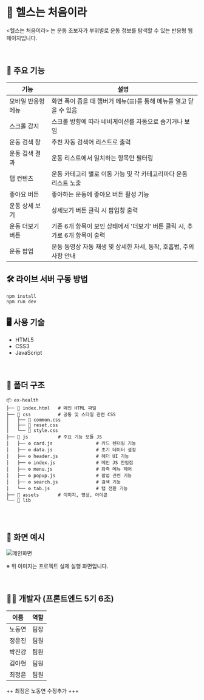 # 💪 헬스는 처음이라

<헬스는 처음이라> 는 운동 초보자가 부위별로 운동 정보를 탐색할 수 있는 반응형 웹 페이지입니다.

<br/>

## 🧩 주요 기능

| 기능               | 설명                                                                        |
| ------------------ | --------------------------------------------------------------------------- |
| 모바일 반응형 메뉴 | 화면 폭이 좁을 때 햄버거 메뉴(☰)를 통해 메뉴를 열고 닫을 수 있음           |
| 스크롤 감지        | 스크롤 방향에 따라 네비게이션를 자동으로 숨기거나 보임                      |
| 운동 검색 창       | 추천 자동 검색어 리스트로 출력                                              |
| 운동 검색 결과     | 운동 리스트에서 일치하는 항목만 필터링                                      |
| 탭 컨텐츠          | 운동 카테고리 별로 이동 가능 및 각 카테고리마다 운동 리스트 노출            |
| 좋아요 버튼        | 좋아하는 운동에 좋아요 버튼 활성 기능                                       |
| 운동 상세 보기     | 상세보기 버튼 클릭 시 팝업창 출력                                           |
| 운동 더보기 버튼   | 기존 6개 항목이 보인 상태에서 '더보기' 버튼 클릭 시, 추가로 6개 항목이 출력 |
| 운동 팝업          | 운동 동영상 자동 재생 및 상세한 자세, 동작, 호흡법, 주의사항 안내           |

## 🛠️ 라이브 서버 구동 방법

```bash
npm install
npm run dev
```

## 🖥️ 사용 기술

- HTML5
- CSS3
- JavaScript

<br/>

## 📁 폴더 구조

```
📦 ex-health
├── 📄 index.html   # 메인 HTML 파일
├── 📂 css          # 공통 및 스타일 관련 CSS
│   ├── 🎨 common.css
│   ├── 🎨 reset.css
│   └── 🎨 style.css
├── 📂 js           # 주요 기능 모듈 JS
│   ├── ⚙️ card.js                # 카드 렌더링 기능
│   ├── ⚙️ data.js                # 초기 데이터 설정
│   ├── ⚙️ header.js              # 헤더 UI 기능
│   ├── ⚙️ index.js               # 메인 JS 진입점
│   ├── ⚙️ menu.js                # 좌측 메뉴 제어
│   ├── ⚙️ popup.js               # 팝업 관련 기능
│   ├── ⚙️ search.js              # 검색 기능
│   └── ⚙️ tab.js                 # 탭 전환 기능
├── 📂 assets       # 이미지, 영상, 아이콘
└── 📂 lib


```

<br/>

## 📸 화면 예시

![메인화면](https://github.com/user-attachments/assets/1b6cfb49-023c-4b76-a033-2f8feca9db50)

※ 위 이미지는 프로젝트 실제 실행 화면입니다.

<br/>

## 👨‍💻 개발자 (프론트엔드 5기 6조)

| 이름   | 역할 |
| ------ | ---- |
| 노동연 | 팀장 |
| 정은진 | 팀원 |
| 박진강 | 팀원 |
| 김아현 | 팀원 |
| 최정은 | 팀원 |

++ 최정은
노동연
수정추가
+++
